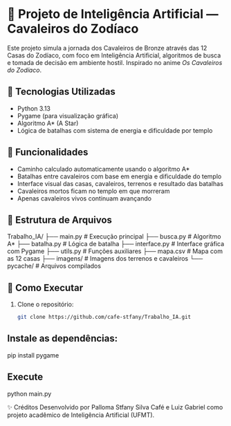 # 💫 Projeto de Inteligência Artificial — Cavaleiros do Zodíaco

Este projeto simula a jornada dos Cavaleiros de Bronze através das 12 Casas do Zodíaco, com foco em Inteligência Artificial, algoritmos de busca e tomada de decisão em ambiente hostil. Inspirado no anime *Os Cavaleiros do Zodíaco*.

## 🔧 Tecnologias Utilizadas
- Python 3.13
- Pygame (para visualização gráfica)
- Algoritmo A* (A Star)
- Lógica de batalhas com sistema de energia e dificuldade por templo

## 🧠 Funcionalidades
- Caminho calculado automaticamente usando o algoritmo A*
- Batalhas entre cavaleiros com base em energia e dificuldade do templo
- Interface visual das casas, cavaleiros, terrenos e resultado das batalhas
- Cavaleiros mortos ficam no templo em que morreram
- Apenas cavaleiros vivos continuam avançando

## 📁 Estrutura de Arquivos

Trabalho_IA/
├── main.py # Execução principal
├── busca.py # Algoritmo A*
├── batalha.py # Lógica de batalha
├── interface.py # Interface gráfica com Pygame
├── utils.py # Funções auxiliares
├── mapa.csv # Mapa com as 12 casas
├── imagens/ # Imagens dos terrenos e cavaleiros
└── pycache/ # Arquivos compilados


## 🧪 Como Executar
1. Clone o repositório:
   ```bash
   git clone https://github.com/cafe-stfany/Trabalho_IA.git
## Instale as dependências:
pip install pygame
## Execute
python main.py

✨ Créditos
Desenvolvido por Palloma Stfany Silva Café e Luiz Gabriel como projeto acadêmico de Inteligência Artificial (UFMT).
